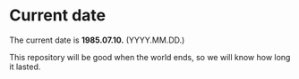 # Current date

The current date is **1985.07.10.** (YYYY.MM.DD.)

This repository will be good when the world ends, so we will know how long it lasted.